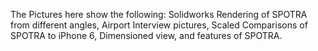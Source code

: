 The Pictures here show the following: Solidworks Rendering of SPOTRA from different angles, Airport Interview pictures, Scaled Comparisons of SPOTRA to iPhone 6, Dimensioned view, and features of SPOTRA. 
